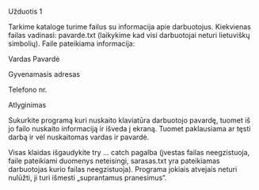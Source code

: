Užduotis 1

Tarkime kataloge turime failus su informacija apie darbuotojus. Kiekvienas failas vadinasi: pavarde.txt (laikykime kad visi darbuotojai neturi lietuviškų simbolių). Faile pateikiama informacija:

Vardas Pavardė

Gyvenamasis adresas

Telefono nr.

Atlyginimas

Sukurkite programą kuri nuskaito klaviatūra darbuotojo pavardę, tuomet iš jo failo nuskaito informaciją ir išveda į ekraną. Tuomet paklausiama ar tęsti darbą ir vėl nuskaitomas vardas ir pavardė.

Visas klaidas išgaudykite try ... catch pagalba (įvestas failas neegzistuoja, faile pateikiami duomenys neteisingi, sarasas.txt yra pateikiamas darbuotojas kurio failas neegzistuoja). Programa jokiais atvejais neturi nulūžti, ji turi išmesti „suprantamus pranesimus“.